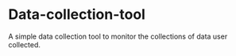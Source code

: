 # Data-collection-tool

A simple data collection tool to monitor the collections of data user collected.
